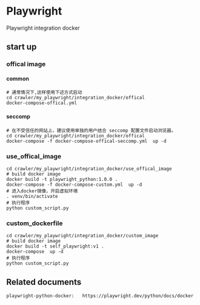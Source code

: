 # Playwright

Playwright integration docker

## start up

### offical image

#### common

    # 通常情况下,这样使用下述方式启动
    cd crawler/my_playwright/integration_docker/offical
    docker-compose-offical.yml

#### seccomp

    # 在不受信任的网站上，建议使用单独的用户结合 seccomp 配置文件启动浏览器。
    cd crawler/my_playwright/integration_docker/offical
    docker-compose -f docker-compose-offical-seccomp.yml  up -d


### use_offical_image

    cd crawler/my_playwright/integration_docker/use_offical_image
    # build docker image
    docker build -t playwright_python:1.0.0 .
    docker-compose -f docker-compose-custom.yml  up -d
    # 进入docker镜像，开启虚拟环境
    . venv/bin/activate
    # 执行程序
    python custom_script.py

### custom_dockerfile
    cd crawler/my_playwright/integration_docker/custom_image
    # build docker image
    docker build -t self_playwright:v1 .
    docker-compose  up -d
    # 执行程序
    python custom_script.py

## Related documents

    playwright-python-docker:   https://playwright.dev/python/docs/docker
